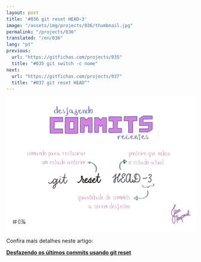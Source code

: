 ```yaml
---
layout: post
title: '#036 git reset HEAD~3'
image: "/assets/img/projects/036/thumbnail.jpg"
permalink: "/projects/036"
translated: "/en/036"
lang: "pt"
previous:
  url: "https://gitfichas.com/projects/035"
  title: "#035 git switch -c nome"
next:
  url: "https://gitfichas.com/projects/037"
  title: "#037 git reset HEAD^"
---
```


<img alt="O comando git reset HEAD seguido de ~ e uma quantidade irá desfazer aquela quantidade de commits mais recentes." src="/assets/img/projects/036/full.jpg">

Confira mais detalhes neste artigo:

<a href="https://jtemporal.com/desfazendo-um-ou-mais-commits/">
  <strong>Desfazendo os últimos commits usando git reset</strong>
</a>
